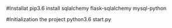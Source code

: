 #Installat
pip3.6 install sqlalchemy flask-sqlalchemy mysql-python

#Initialization the project
python3.6 start.py